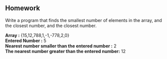 ## Homework

Write a program that finds the smallest number of elements in the array, and the closest number, and the closest number.

**Array :** {15,12,788,1,-1,-778,2,0}  
**Entered Number :** 5  
**Nearest number smaller than the entered number :** 2  
**The nearest number greater than the entered number:** 12
